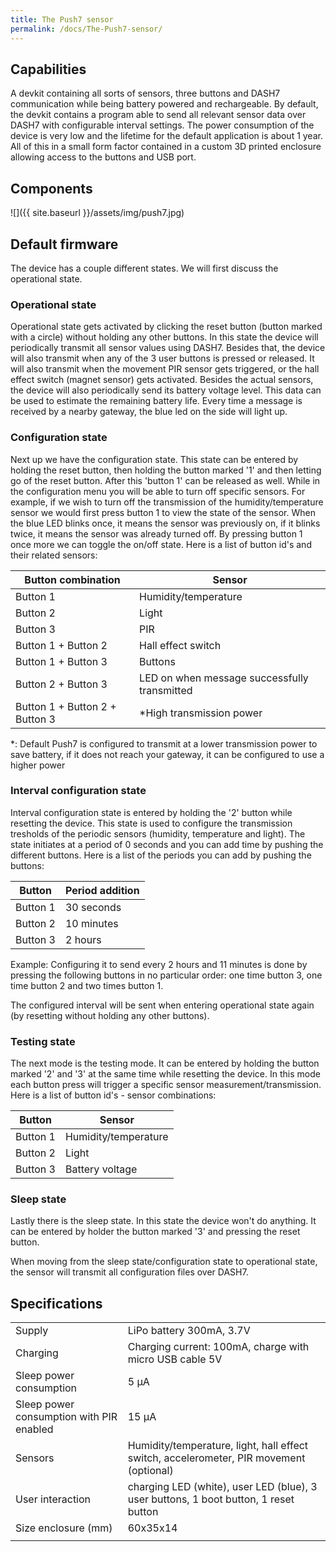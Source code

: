 ```yaml
---
title: The Push7 sensor
permalink: /docs/The-Push7-sensor/
---
```


## Capabilities

A devkit containing all sorts of sensors, three buttons and DASH7 communication while being battery powered and rechargeable. By default, the devkit contains a program able to send all relevant sensor data over DASH7 with configurable interval settings. The power consumption of the device is very low and the lifetime for the default application is about 1 year. All of this in a small form factor contained in a custom 3D printed enclosure allowing access to the buttons and USB port.

## Components

![]({{ site.baseurl }}/assets/img/push7.jpg)

## Default firmware

The device has a couple different states. We will first discuss the operational state.

### Operational state

Operational state gets activated by clicking the reset button (button marked with a circle) without holding any other buttons. In this state the device will periodically transmit all sensor values using DASH7. Besides that, the device will also transmit when any of the 3 user buttons is pressed or released. It will also transmit when the movement PIR sensor gets triggered, or the hall effect switch (magnet sensor) gets activated. Besides the actual sensors, the device will also periodically send its battery voltage level. This data can be used to estimate the remaining battery life. Every time a message is received by a nearby gateway, the blue led on the side will light up.

### Configuration state

Next up we have the configuration state. This state can be entered by holding the reset button, then holding the button marked '1' and then letting go of the reset button. After this 'button 1' can be released as well. While in the configuration menu you will be able to turn off specific sensors. For example, if we wish to turn off the transmission of the humidity/temperature sensor we would first press button 1 to view the state of the sensor. When the blue LED blinks once, it means the sensor was previously on, if it blinks twice, it means the sensor was already turned off. By pressing button 1 once more we can toggle the on/off state. Here is a list of button id's and their related sensors:

| Button combination             | Sensor                                 |
|--------------------------------|----------------------------------------|
| Button 1                       | Humidity/temperature                   |
| Button 2                       | Light                                  |
| Button 3                       | PIR                                    |
| Button 1 + Button 2            | Hall effect switch                     |
| Button 1 + Button 3            | Buttons                                |
| Button 2 + Button 3            | LED on when message successfully transmitted |
| Button 1 + Button 2 + Button 3 | *High transmission power                |

*: Default Push7 is configured to transmit at a lower transmission power to save battery, if it does not reach your gateway, it can be configured to use a higher power

### Interval configuration state

Interval configuration state is entered by holding the '2' button while resetting the device. This state is used to configure the transmission tresholds of the periodic sensors (humidity, temperature and light). The state initiates at a period of 0 seconds and you can add time by pushing the different buttons. Here is a list of the periods you can add by pushing the buttons:

| Button   | Period addition               |
|----------|----------------------|
| Button 1 | 30 seconds |
| Button 2 | 10 minutes                |
| Button 3 | 2 hours      |

Example: Configuring it to send every 2 hours and 11 minutes is done by pressing the following buttons in no particular order: one time button 3, one time button 2 and two times button 1.

The configured interval will be sent when entering operational state again (by resetting without holding any other buttons).

### Testing state

The next mode is the testing mode. It can be entered by holding the button marked '2' and '3' at the same time while resetting the device. In this mode each button press will trigger a specific sensor measurement/transmission. Here is a list of button id's - sensor combinations:

| Button   | Sensor               |
|----------|----------------------|
| Button 1 | Humidity/temperature |
| Button 2 | Light                |
| Button 3 | Battery voltage      |

### Sleep state

Lastly there is the sleep state. In this state the device won't do anything. It can be entered by holder the button marked '3' and pressing the reset button.

When moving from the sleep state/configuration state to operational state, the sensor will transmit all configuration files over DASH7.

## Specifications

|                                          |                                                                                         |
|------------------------------------------|-----------------------------------------------------------------------------------------|
| Supply                                   | LiPo battery 300mA, 3.7V                                                                |
| Charging                                 | Charging current: 100mA, charge with micro USB cable 5V                                 |
| Sleep power consumption                  | 5 µA                                                                                    |
| Sleep power consumption with PIR enabled | 15 µA                                                                                   |
| Sensors                                  | Humidity/temperature, light, hall effect switch, accelerometer, PIR movement (optional) |
| User interaction                         | charging LED (white), user LED (blue), 3 user buttons, 1 boot button, 1 reset button    |
| Size enclosure (mm)                      | 60x35x14                                                                                |
|                                          |                                                                                         |
